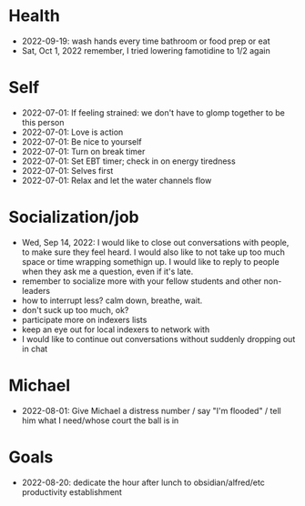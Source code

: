 # Health
* 2022-09-19: wash hands every time bathroom or food prep or eat
* Sat, Oct 1, 2022 remember, I tried lowering famotidine to 1/2 again

# Self

- 2022-07-01: If feeling strained: we don't have to glomp together to be this person
- 2022-07-01: Love is action
- 2022-07-01: Be nice to yourself
- 2022-07-01: Turn on break timer
- 2022-07-01: Set EBT timer; check in on energy tiredness
- 2022-07-01: Selves first
- 2022-07-01: Relax and let the water channels flow

# Socialization/job
* Wed, Sep 14, 2022: I would like to close out conversations with people, to make sure they feel heard. I would also like to not take up too much space or time wrapping somethign up. I would like to reply to people when they ask me a question, even if it's late.
* remember to socialize more with your fellow students and other non-leaders 
* how to interrupt less? calm down, breathe, wait.
* don't suck up too much, ok?
* participate more on indexers lists
* keep an eye out for local indexers to network with
* I would like to continue out conversations without suddenly dropping out in chat

# Michael

* 2022-08-01: Give Michael a distress number / say "I'm flooded" / tell him what I need/whose court the ball is in

# Goals

* 2022-08-20: dedicate the hour after lunch to obsidian/alfred/etc productivity establishment
